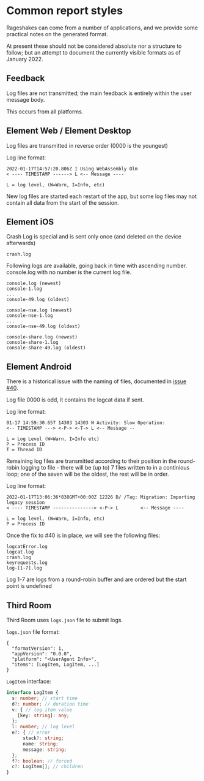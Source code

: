 # Common report styles

Rageshakes can come from a number of applications, and we provide some practical notes on the generated format.

At present these should not be considered absolute nor a structure to follow; but an attempt to document the currently visible formats as of January 2022.

## Feedback 

Log files are not transmitted; the main feedback is entirely within the user message body.

This occurs from all platforms.

## Element Web / Element Desktop

Log files are transmitted in reverse order (0000 is the youngest) 

Log line format:
```
2022-01-17T14:57:20.806Z I Using WebAssembly Olm
< ---- TIMESTAMP ------> L <-- Message ----

L = log level, (W=Warn, I=Info, etc)
```

New log files are started each restart of the app, but some log files may not contain all data from the start of the session.

## Element iOS

Crash Log is special and is sent only once (and deleted on the device afterwards)

`crash.log`

Following logs are available, going back in time with ascending number.
console.log with no number is the current log file.
```
console.log (newest)
console-1.log 
...
console-49.log (oldest)

console-nse.log (newest)
console-nse-1.log 
...
console-nse-49.log (oldest)

console-share.log (newest)
console-share-1.log
console-share-49.log (oldest)
```

## Element Android

There is a historical issue with the naming of files, documented in [issue #40](https://github.com/matrix-org/rageshake/issues/40).

Log file 0000 is odd, it contains the logcat data if sent.

Log line format:
```
01-17 14:59:30.657 14303 14303 W Activity: Slow Operation: 
<-- TIMESTAMP ---> <-P-> <-T-> L <-- Message --

L = Log Level (W=Warn, I=Info etc)
P = Process ID
T = Thread ID
```
Remaining log files are transmitted according to their position in the round-robin logging to file - there will be (up to) 7 files written to in a continious loop; one of the seven will be the oldest, the rest will be in order.

Log line format:
```
2022-01-17T13:06:36*838GMT+00:00Z 12226 D/ /Tag: Migration: Importing legacy session
< ---- TIMESTAMP ---------------> <-P-> L        <-- Message ----

L = log level, (W=Warn, I=Info, etc)
P = Process ID
```

Once the fix to #40 is in place, we will see the following files:

```
logcatError.log
logcat.log
crash.log
keyrequests.log
log-[1-7].log
```

Log 1-7 are logs from a round-robin buffer and are ordered but the start point is undefined

## Third Room

Third Room uses `logs.json` file to submit logs.

`logs.json` file format:
```
{
  "formatVersion": 1,
  "appVersion": "0.0.0",
  "platform": "<UserAgent Info>",
  "items": [LogItem, LogItem, ...]
}
```

`LogItem` interface:
```typescript
interface LogItem {
  s: number; // start time
  d?: number; // duration time
  v: { // log item value
    [key: string]: any;
  };
  l: number; // log level
  e?: { // error
      stack?: string;
      name: string;
      message: string;
  };
  f?: boolean; // forced
  c?: LogItem[]; // children
}
```
